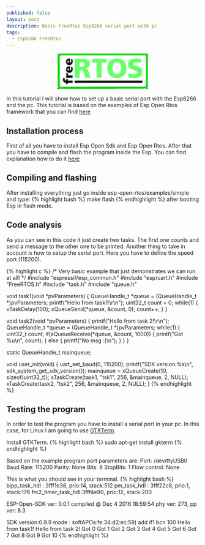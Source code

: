 ```yaml
---
published: false
layout: post
description: Basic FreeRtos Esp8266 serial port with pc
tags:
  - Esp8266 FreeRtos
---
```

<center><img src="/images/freeRtos.png" width="236" height="92"></center>

In this tutorial I will show how to set up a basic serial port with the Esp8266 and the pc. This tutorial is based on the examples of Esp Open Rtos framework that you can find  <a href="https://github.com/SuperHouse/esp-open-rtos/tree/master/examples" target="_blank">here</a>

<!-- more -->
 
<h2>Installation process</h2>
First of all you have to install Esp Open Sdk and Esp Open Rtos. After that you have to compile and flash the program inside the Esp. You can find explanation how to do it <a href="{{ site.baseurl }}{% post_url 2016-11-27-Esp8266-FreeRtos %}" target="_blank">here</a> 


<h2>Compiling and flashing</h2>
After installing everything just go inside esp-open-rtos/examples/simple and type: 
{% highlight bash %}
make flash
{% endhighlight %}
after booting Esp in flash mode. 

<h2> Code analysis </h2>
As you can see in this code it just create two tasks. The first one counts and send a message to the other one to be printed. Another thing to take in account is how to setup the serial port. Here you have to define the speed port (115200). 

{% highlight c %}
/* Very basic example that just demonstrates we can run at all!
 */
#include "espressif/esp_common.h"
#include "esp/uart.h"
#include "FreeRTOS.h"
#include "task.h"
#include "queue.h"

void task1(void *pvParameters)
{
    QueueHandle_t *queue = (QueueHandle_t *)pvParameters;
    printf("Hello from task1!\r\n");
    uint32_t count = 0;
    while(1) {
        vTaskDelay(100);
        xQueueSend(*queue, &count, 0);
        count++;
    }
}

void task2(void *pvParameters)
{
    printf("Hello from task 2!\r\n");
    QueueHandle_t *queue = (QueueHandle_t *)pvParameters;
    while(1) {
        uint32_t count;
        if(xQueueReceive(*queue, &count, 1000)) {
            printf("Got %u\n", count);
        } else {
            printf("No msg :(\n");
        }
    }
}

static QueueHandle_t mainqueue;

void user_init(void)
{
    uart_set_baud(0, 115200);
    printf("SDK version:%s\n", sdk_system_get_sdk_version());
    mainqueue = xQueueCreate(10, sizeof(uint32_t));
    xTaskCreate(task1, "tsk1", 256, &mainqueue, 2, NULL);
    xTaskCreate(task2, "tsk2", 256, &mainqueue, 2, NULL);
}
{% endhighlight %}

<h2>Testing the program</h2>
In order to test the program you have to install a serial port in your pc. In this case, for Linux I am going to use <a href="http://gtkterm.feige.net/" target="_blank">GTKTerm</a>. 

Install GTKTerm.
{% highlight bash %}
sudo apt-get install gkterm
{% endhighlight %}

Based on the example program port parameters are:
Port: /dev/ttyUSB0
Baud Rate: 115200
Parity: None
Bits: 8
StopBits: 1
Flow control: None

This is what you should see in your terminal.
{% highlight bash %}
blpp_task_hdl : 3fff1e38, prio:14, stack:512
pm_task_hdl : 3fff22c8, prio:1, stack:176
frc2_timer_task_hdl:3fff4e90, prio:12, stack:200

ESP-Open-SDK ver: 0.0.1 compiled @ Dec  4 2016 18:59:54
phy ver: 273, pp ver: 8.3

SDK version:0.9.9
mode : softAP(1a:fe:34:d2:ec:59)
add if1
bcn 100
Hello from task1!
Hello from task 2!
Got 0
Got 1
Got 2
Got 3
Got 4
Got 5
Got 6
Got 7
Got 8
Got 9
Got 10
{% endhighlight %}